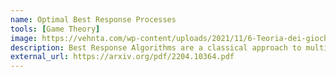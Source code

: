 ```yaml
---
name: Optimal Best Response Processes
tools: [Game Theory]
image: https://vehnta.com/wp-content/uploads/2021/11/6-Teoria-dei-giochi-1-1080x675.png
description: Best Response Algorithms are a classical approach to multiagent design. We examine and optimize the guarantees for a one-round walk in resource allocation games.
external_url: https://arxiv.org/pdf/2204.10364.pdf
---
```

